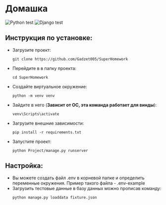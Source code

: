 # Домашка

![Python test](https://github.com/Gadzet005/SuperHomework/actions/workflows/python-package.yml/badge.svg)
![Django test](https://github.com/Gadzet005/SuperHomework/actions/workflows/django.yml/badge.svg)

## Инструкция по установке:
- Загрузите проект: 
  ```
  git clone https://github.com/Gadzet005/SuperHomework
  ```
- Перейдите в в папку проекта: 
  ```
  cd SuperHomework
  ```
- Создайте виртуальное окружение: 
  ```
  python -m venv venv
  ```
- Зайдите в него (**Зависит от ОС, эта команда работает для винды**): 
  ```
  venv\Scripts\activate
  ```
- Загрузите внешние зависимости: 
  ```
  pip install -r requirements.txt
  ```
- Запустите проект: 
  ```
  python Project/manage.py runserver
  ```
## Настройка:
- Вы можете создать файл .env в корневой папке и определить переменные окружения. Пример такого файла - .env-example
- Загрузить тестовые данные в базу данных можно прописав команду:
  ```
  python manage.py loaddata fixture.json
  ```
